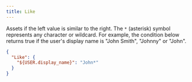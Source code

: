```yaml
---
title: Like
---
```


Assets if the left value is similar to the right. The `*` (asterisk) symbol represents any character or wildcard. For example, the condition below returns true if the user's display name is "John Smith", "Johnny" or "John".

```json
{
  "Like": {
    "${USER.display_name}": "John*"
  }
}
```